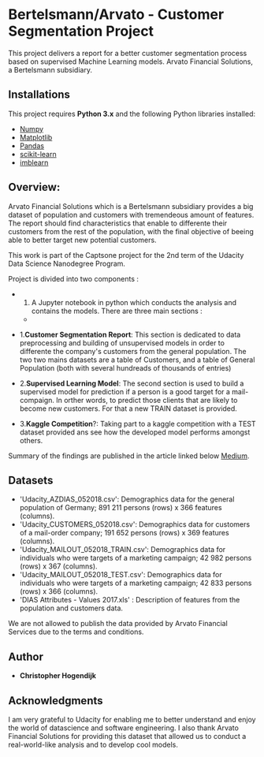 # Bertelsmann/Arvato - Customer Segmentation Project

This project delivers a report for a better customer segmentation process based on supervised Machine Learning models. Arvato Financial Solutions, a Bertelsmann subsidiary.


##  Installations

This project requires **Python 3.x** and the following Python libraries installed:

- [Numpy](https://www.numpy.org/)
- [Matplotlib](https://matplotlib.org/)
- [Pandas](http://pandas.pydata.org)
- [scikit-learn](http://scikit-learn.org/stable/)
- [imblearn](https://imbalanced-learn.readthedocs.io/en/stable/install.html)


## Overview:
Arvato Financial Solutions which is a Bertelsmann subsidiary provides a big dataset of population and customers with tremendeous amount of features. The report should find characteristics that enable to differente their customers from the rest of the population, with the final objective of beeing able to better target new potential customers. 

This work is part of the Captsone project for the 2nd term of the Udacity Data Science Nanodegree Program. 

Project is divided into two components : 

- 1. A Jupyter notebook in python which conducts the analysis and contains the models. There are three main sections : 
	- 

- 1.**Customer Segmentation Report**:  This section is dedicated to data preprocessing and building of unsupervised models in order to differente the company's customers from the general population. The two two mains datasets are a table of Customers, and a table of General Population (both with several hundreads of thousands of entries)
- 2.**Supervised Learning Model**:  The second section is used to build a supervised model for prediction if a person is a good target for a mail-compaign. In orther words, to predict those clients that are likely to become new customers. For that a new TRAIN dataset is provided.
- 3.**Kaggle Competition**?: Taking part to a kaggle competition with a TEST dataset provided ans see how the developed model performs amongst others.

Summary of the findings are published in the article linked below [Medium]().


## Datasets

- 'Udacity_AZDIAS_052018.csv': Demographics data for the general population of Germany; 891 211 persons (rows) x 366 features (columns).
- 'Udacity_CUSTOMERS_052018.csv': Demographics data for customers of a mail-order company; 191 652 persons (rows) x 369 features (columns).
- 'Udacity_MAILOUT_052018_TRAIN.csv': Demographics data for individuals who were targets of a marketing campaign; 42 982 persons (rows) x 367 (columns).
- 'Udacity_MAILOUT_052018_TEST.csv': Demographics data for individuals who were targets of a marketing campaign; 42 833 persons (rows) x 366 (columns).
- 'DIAS Attributes - Values 2017.xls' : Description of features from the population and customers data.

We are not allowed to publish the data provided by Arvato Financial Services due to the terms and conditions.

## Author

-   **Christopher Hogendijk**


## Acknowledgments

I am very grateful to Udacity for enabling me to better understand and enjoy the world of datascience and software engineering. I also thank Arvato Financial Solutions for providing this dataset that allowed us to conduct a real-world-like analysis and to develop cool models.
